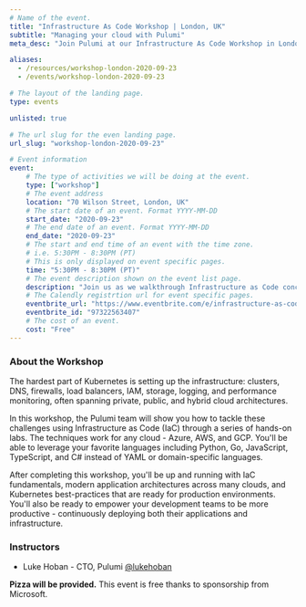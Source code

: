 ```yaml
---
# Name of the event.
title: "Infrastructure As Code Workshop | London, UK"
subtitle: "Managing your cloud with Pulumi"
meta_desc: "Join Pulumi at our Infrastructure As Code Workshop in London, UK and learn more about cloud programming, infrastructure as code, and many other topics."

aliases:
  - /resources/workshop-london-2020-09-23
  - /events/workshop-london-2020-09-23

# The layout of the landing page.
type: events

unlisted: true

# The url slug for the even landing page.
url_slug: "workshop-london-2020-09-23"

# Event information
event:
    # The type of activities we will be doing at the event.
    type: ["workshop"]
    # The event address
    location: "70 Wilson Street, London, UK"
    # The start date of an event. Format YYYY-MM-DD
    start_date: "2020-09-23"
    # The end date of an event. Format YYYY-MM-DD
    end_date: "2020-09-23"
    # The start and end time of an event with the time zone.
    # i.e. 5:30PM - 8:30PM (PT)
    # This is only displayed on event specific pages.
    time: "5:30PM - 8:30PM (PT)"
    # The event description shown on the event list page.
    description: "Join us as we walkthrough Infrastructure as Code concepts via a series of hands-on labs. Topics covered include IaC fundamentals, in addition to application architectures and how to use IaC to create, update, and manage them."
    # The Calendly registrtion url for event specific pages.
    eventbrite_url: "https://www.eventbrite.com/e/infrastructure-as-code-with-pulumi-tickets-97322563407"
    eventbrite_id: "97322563407"
    # The cost of an event.
    cost: "Free"
---
```


### About the Workshop

The hardest part of Kubernetes is setting up the infrastructure: clusters, DNS, firewalls, load balancers, IAM, storage, logging, and performance monitoring, often spanning private, public, and hybrid cloud architectures.

In this workshop, the Pulumi team will show you how to tackle these challenges using Infrastructure as Code (IaC) through a series of hands-on labs. The techniques work for any cloud - Azure, AWS, and GCP. You'll be able to leverage your favorite languages including Python, Go, JavaScript, TypeScript, and C# instead of YAML or domain-specific languages.

After completing this workshop, you'll be up and running with IaC fundamentals, modern application architectures across many clouds, and Kubernetes best-practices that are ready for production environments. You'll also be ready to empower your development teams to be more productive - continuously deploying both their applications and infrastructure.

### Instructors

* Luke Hoban - CTO, Pulumi <a href="https://twitter.com/lukehoban" target="_blank">@lukehoban</a>

**Pizza will be provided.** This event is free thanks to sponsorship from Microsoft.
